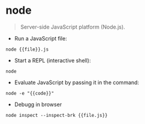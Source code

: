 # node

> Server-side JavaScript platform (Node.js).

- Run a JavaScript file:

`node {{file}}.js`

- Start a REPL (interactive shell):

`node`

- Evaluate JavaScript by passing it in the command:

`node -e "{{code}}"`

- Debugg in browser

`node inspect --inspect-brk {{file.js}}`
